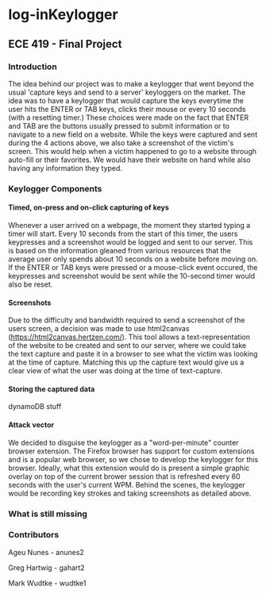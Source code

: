 # log-inKeylogger

## ECE 419 - Final Project

### Introduction

The idea behind our project was to make a keylogger that went beyond the usual 'capture keys and send to a server' keyloggers on the market. The idea was to have a keylogger that would capture the keys everytime the user hits the ENTER or TAB keys, clicks their mouse or every 10 seconds (with a resetting timer.) These choices were made on the fact that ENTER and TAB are the buttons usually pressed to submit information or to navigate to a new field on a website. While the keys were captured and sent during the 4 actions above, we also take a screenshot of the victim's screen. This would help when a victim happened to go to a website through auto-fill or their favorites. We would have their website on hand while also having any information they typed.

### Keylogger Components

#### Timed, on-press and on-click capturing of keys

Whenever a user arrived on a webpage, the moment they started typing a timer will start. Every 10 seconds from the start of this timer, the users keypresses and a screenshot would be logged and sent to our server. This is based on the information gleaned from various resources that the average user only spends about 10 seconds on a website before moving on. If the ENTER or TAB keys were pressed or a mouse-click event occured, the keypresses and screenshot would be sent while the 10-second timer would also be reset. 

#### Screenshots
Due to the difficulty and bandwidth required to send a screenshot of the users screen, a decision was made to use html2canvas (https://html2canvas.hertzen.com/). This tool allows a text-representation of the website to be created and sent to our server, where we could take the text capture and paste it in a browser to see what the victim was looking at the time of capture. Matching this up the capture text would give us a clear view of what the user was doing at the time of text-capture.

#### Storing the captured data
dynamoDB stuff

#### Attack vector
We decided to disguise the keylogger as a "word-per-minute" counter browser extension. The Firefox browser has support for custom extensions and is a popular web browser, so we chose to develop the keylogger for this browser. Ideally, what this extension would do is present a simple graphic overlay on top of the current brower session that is refreshed every 60 seconds with the user's current WPM. Behind the scenes, the keylogger would be recording key strokes and taking screenshots as detailed above. 

### What is still missing


### Contributors
Ageu Nunes - anunes2  

Greg Hartwig - gahart2  

Mark Wudtke - wudtke1
